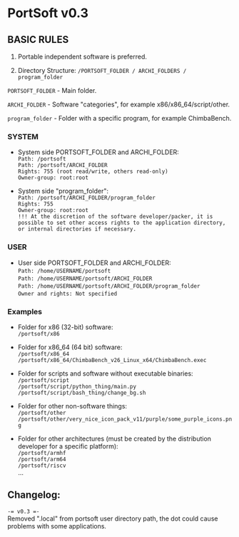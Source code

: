 # PortSoft v0.3

## BASIC RULES

1) Portable independent software is preferred.

2) Directory Structure: `/PORTSOFT_FOLDER / ARCHI_FOLDERS / program_folder`

`PORTSOFT_FOLDER` - Main folder.

`ARCHI_FOLDER` - Software "categories", for example x86/x86_64/script/other.

`program_folder` - Folder with a specific program, for example ChimbaBench.

### SYSTEM

* System side PORTSOFT_FOLDER and ARCHI_FOLDER:\
`Path: /portsoft`\
`Path: /portsoft/ARCHI_FOLDER`\
`Rights: 755 (root read/write, others read-only)`\
`Owner-group: root:root`

* System side "program_folder":\
`Path: /portsoft/ARCHI_FOLDER/program_folder`\
`Rights: 755`\
`Owner-group: root:root`\
`!!! At the discretion of the software developer/packer, it is possible to set other access rights to the application directory, or internal directories if necessary.`

### USER

* User side PORTSOFT_FOLDER and ARCHI_FOLDER:\
`Path: /home/USERNAME/portsoft`\
`Path: /home/USERNAME/portsoft/ARCHI_FOLDER`\
`Path: /home/USERNAME/portsoft/ARCHI_FOLDER/program_folder`\
`Owner and rights: Not specified`

### Examples

* Folder for x86 (32-bit) software:\
`/portsoft/x86`

* Folder for x86_64 (64 bit) software:\
`/portsoft/x86_64`\
`/portsoft/x86_64/ChimbaBench_v26_Linux_x64/ChimbaBench.exec`

* Folder for scripts and software without executable binaries:\
`/portsoft/script`\
`/portsoft/script/python_thing/main.py`\
`/portsoft/script/bash_thing/change_bg.sh`

* Folder for other non-software things:\
`/portsoft/other`\
`/portsoft/other/very_nice_icon_pack_v11/purple/some_purple_icons.png`

* Folder for other architectures (must be created by the distribution developer for a specific platform):\
`/portsoft/armhf`\
`/portsoft/arm64`\
`/portsoft/riscv`\
...

## Changelog:
`-= v0.3 =-`\
 Removed ".local" from portsoft user directory path, the dot could cause problems with some applications.
